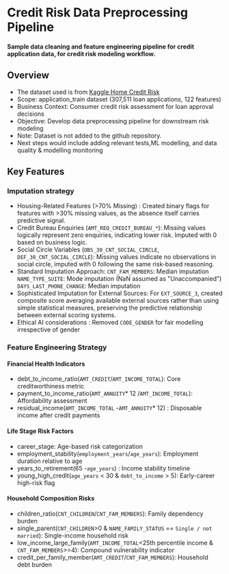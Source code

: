 # Credit Risk Data Preprocessing Pipeline
#### Sample data cleaning and feature engineering pipeline for credit application data, for credit risk modeling workflow.

## Overview
- The dataset used is from [Kaggle Home Credit Risk ](https://www.kaggle.com/competitions/home-credit-default-risk/)
- Scope: application_train dataset (307,511 loan applications, 122 features)
- Business Context: Consumer credit risk assessment for loan approval decisions
- Objective: Develop data preprocessing pipeline for downstream risk modeling
- Note: Dataset is not added to the github repository.
- Next steps would include adding relevant tests,ML modelling, and data quality & modelling monitoring
## Key Features
### Imputation strategy
- Housing-Related Features (>70% Missing) : Created binary flags for features with >30% missing values,
  as the absence itself carries predictive signal. 
- Credit Bureau Enquiries (`AMT_REQ_CREDIT_BUREAU_*`): Missing values logically represent zero enquiries,
  indicating lower risk. Imputed with 0 based on business logic.
- Social Circle Variables (`OBS_30_CNT_SOCIAL_CIRCLE`, `DEF_30_CNT_SOCIAL_CIRCLE`):
  Missing values indicate no observations in social circle, imputed with 0 following 
  the same risk-based reasoning.
- Standard Imputation Approach:
  `CNT_FAM_MEMBERS`: Median imputation
  `NAME_TYPE_SUITE`: Mode imputation (NaN assumed as "Unaccompanied")
  `DAYS_LAST_PHONE_CHANGE`: Median imputation
- Sophisticated Imputation for External Sources:
  For `EXT_SOURCE_3`, created composite score averaging available external sources rather than 
  using simple statistical measures, preserving the predictive relationship between
  external scoring systems.
- Ethical AI considerations : Removed `CODE_GENDER` for fair modelling irrespective of gender

### Feature Engineering Strategy
#### Financial Health Indicators
- debt_to_income_ratio(`AMT_CREDIT`/`AMT_INCOME_TOTAL`): Core creditworthiness metric
- payment_to_income_ratio(`AMT_ANNUITY`* 12 /`AMT_INCOME_TOTAL`): Affordability assessment
- residual_income(`AMT_INCOME_TOTAL` -`AMT_ANNUITY`* 12) : Disposable income after credit payments

#### Life Stage Risk Factors
- career_stage: Age-based risk categorization
- employment_stability(`employment_years`/`age_years`): Employment duration relative to age
- years_to_retirement(65 -`age_years`) : Income stability timeline
- young_high_credit(`age_years` < 30 & `debt_to_income` > 5): Early-career high-risk flag

#### Household Composition Risks
- children_ratio(`CNT_CHILDREN`/`CNT_FAM_MEMBERS`): Family dependency burden
- single_parent(`CNT_CHILDREN`>0 & `NAME_FAMILY_STATUS` == `Single / not married`): Single-income household risk
- low_income_large_family(`AMT_INCOME_TOTAL`<25th percentile income & `CNT_FAM_MEMBERS`>=4): 
  Compound vulnerability indicator
- credit_per_family_member(`AMT_CREDIT`/`CNT_FAM_MEMBERS`): Household debt burden
